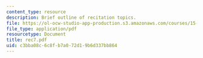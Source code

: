 ```yaml
---
content_type: resource
description: Brief outline of recitation topics.
file: https://ol-ocw-studio-app-production.s3.amazonaws.com/courses/15-301-managerial-psychology-laboratory-fall-2004/c3bba08c6c8fb7a072d19b6d337bb864_rec7.pdf
file_type: application/pdf
resourcetype: Document
title: rec7.pdf
uid: c3bba08c-6c8f-b7a0-72d1-9b6d337bb864
---
```

